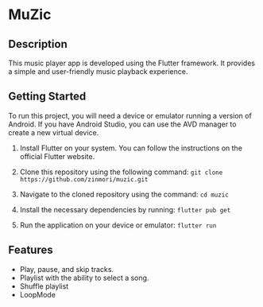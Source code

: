 # MuZic

## Description
This music player app is developed using the Flutter framework. It provides a simple and user-friendly music playback experience.

## Getting Started

To run this project, you will need a device or emulator running a version of Android. If you have Android Studio, you can use the AVD manager to create a new virtual device.

1. Install Flutter on your system. You can follow the instructions on the official Flutter website.

2. Clone this repository using the following command: ```git clone https://github.com/zinmori/muzic.git```

3. Navigate to the cloned repository using the command: ```cd muzic```

4. Install the necessary dependencies by running: ```flutter pub get```

5. Run the application on your device or emulator: ```flutter run```

## Features

- Play, pause, and skip tracks.
- Playlist with the ability to select a song.
- Shuffle playlist
- LoopMode

